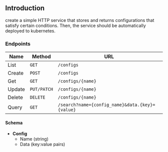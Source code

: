 ## Introduction

create a simple HTTP service that stores and returns configurations that satisfy certain conditions. Then, the service should be automatically deployed to kubernetes.

### Endpoints


| Name   | Method      | URL
| ---    | ---         | ---
| List   | `GET`       | `/configs`
| Create | `POST`      | `/configs`
| Get    | `GET`       | `/configs/{name}`
| Update | `PUT/PATCH` | `/configs/{name}`
| Delete | `DELETE`    | `/configs/{name}`
| Query  | `GET`       | `/search?name={config_name}&data.{key}={value}`


#### Schema

- **Config**
  - Name (string)
  - Data (key:value pairs)
